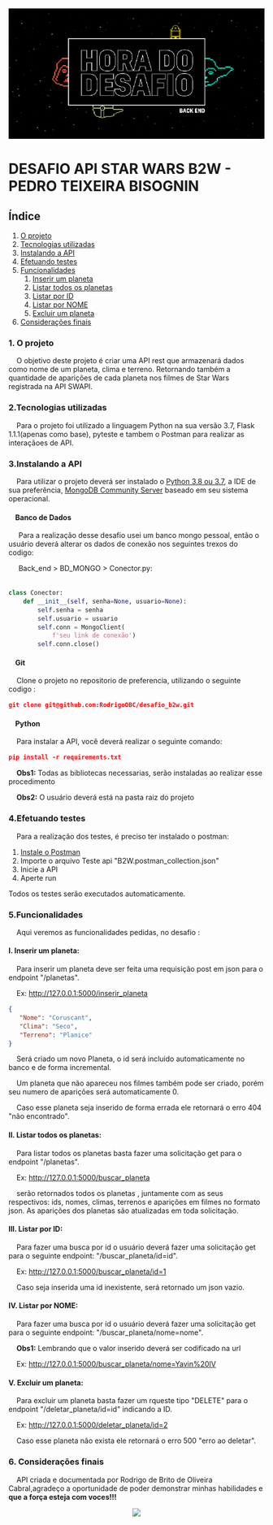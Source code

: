 <div align="center">
  <img src="static/imagens/foto_capa.png"/> 
</div>

# DESAFIO API STAR WARS B2W - PEDRO TEIXEIRA BISOGNIN

## Índice

 <ol>
  <li><a href="#Sobre">O projeto</a></li>
  <li><a href="#Tecnologias">Tecnologias utilizadas</a></li>
  <li><a href="#Config">Instalando a API</a></li>
  <li><a href="#Testes">Efetuando testes</a></li>
  <li><a href="#Funcionalidades">Funcionalidades</a>
    <ol>
      <li><a href="#Insere">Inserir um planeta</a></li>
      <li><a href="#Lista">Listar todos os planetas</a></li>
      <li><a href="#buscaid">Listar por ID</a></li>
      <li><a href="#buscanome">Listar por NOME</a></li>
      <li><a href="#deleta">Excluir um planeta</a></li>
    </ol>
  </li>
  <li><a href="#final">Considerações finais</a>
 
</ol> 

<dl>
  
### <a name="Sobre">1. O projeto</a> 

&nbsp;&nbsp;&nbsp;&nbsp;O objetivo deste projeto é criar uma API rest que armazenará dados como nome de um planeta, clima e terreno. Retornando também a quantidade de aparições de cada planeta nos filmes de Star Wars registrada na API SWAPI.

### <a name="Tecnologias">2.Tecnologias utilizadas</a> 
&nbsp;&nbsp;&nbsp;&nbsp;Para o projeto foi utilizado a linguagem Python na sua versão 3.7, Flask 1.1.1(apenas como base), pyteste e tambem o Postman para realizar as interaçãoes de API.

### <a name="Config">3.Instalando a API</a>  

&nbsp;&nbsp;&nbsp;&nbsp;Para utilizar o projeto deverá ser instalado o <a href="https://www.python.org/downloads/release/python-383/">Python 3.8 ou 3.7</a>, a IDE de sua preferência,
<a href="https://www.mongodb.com/download-center?jmp=nav#community">MongoDB Community Server</a> baseado em seu sistema operacional.
&nbsp;&nbsp;&nbsp;&nbsp;

#### &nbsp;&nbsp;&nbsp;&nbsp;Banco de Dados
&nbsp;&nbsp;&nbsp;&nbsp; Para a realização desse desafio usei um banco mongo pessoal, então o usuário deverá alterar os dados de conexão nos seguintes trexos do codigo:

&nbsp;&nbsp;&nbsp;&nbsp; Back_end > BD_MONGO > Conector.py:
```python

class Conector:
    def __init__(self, senha=None, usuario=None):
        self.senha = senha
        self.usuario = usuario
        self.conn = MongoClient(
            f'seu link de conexão')
        self.conn.close()

```


#### &nbsp;&nbsp;&nbsp;&nbsp;Git
&nbsp;&nbsp;&nbsp;&nbsp;Clone o projeto no repositorio de preferencia, utilizando o seguinte codigo : 
```JSON
git clone git@github.com:RodrigoOBC/desafio_b2w.git
```
#### &nbsp;&nbsp;&nbsp;&nbsp;Python
&nbsp;&nbsp;&nbsp;&nbsp;Para instalar a API, você deverá realizar o seguinte comando:
```JSON
pip install -r requirements.txt
```

&nbsp;&nbsp;&nbsp;&nbsp;<b>Obs1:</b> Todas as bibliotecas necessarias, serão instaladas ao realizar esse procedimento  </br>

&nbsp;&nbsp;&nbsp;&nbsp;<b>Obs2:</b> O usuário deverá está na pasta raiz do projeto  </br>


### <a name="Testes">4.Efetuando testes</a>  

&nbsp;&nbsp;&nbsp;&nbsp;Para a realização dos testes, é preciso ter instalado o postman:
<ol>
<li><a href="https://www.postman.com">Instale o Postman</a></li>
<li>Importe o arquivo Teste api "B2W.postman_collection.json"</li>
<li>Inicie a API</li>
<li>Aperte run</li>
</ol>

Todos os testes serão executados automaticamente.

### <a name="Funcionalidades">5.Funcionalidades</a>

&nbsp;&nbsp;&nbsp;&nbsp;Aqui veremos as funcionalidades pedidas, no desafio :

#### <a name="Insere">I. Inserir um planeta:</a>  

&nbsp;&nbsp;&nbsp;&nbsp;Para inserir um planeta deve ser feita uma requisição post em json para o endpoint "/planetas".

&nbsp;&nbsp;&nbsp;&nbsp;Ex:
http://127.0.0.1:5000/inserir_planeta
```JSON
{
   "Nome": "Coruscant",
   "Clima": "Seco",
   "Terreno": "Planice"
}
```
&nbsp;&nbsp;&nbsp;&nbsp;Será criado um novo Planeta, o id será incluido automaticamente no banco e de forma incremental. 

&nbsp;&nbsp;&nbsp;&nbsp;Um planeta que não apareceu nos filmes também pode ser criado, porém seu numero de aparições será automaticamente 0.

&nbsp;&nbsp;&nbsp;&nbsp;Caso esse planeta seja inserido de forma errada ele retornará o erro 404 "não encontrado".

#### <a name="Lista">II. Listar todos os planetas:</a>

&nbsp;&nbsp;&nbsp;&nbsp;Para listar todos os planetas basta fazer uma solicitação get para o endpoint "/planetas".

&nbsp;&nbsp;&nbsp;&nbsp;Ex:
http://127.0.0.1:5000/buscar_planeta

&nbsp;&nbsp;&nbsp;&nbsp;serão retornados todos os planetas , juntamente com as seus respectivos: ids, nomes, climas, terrenos e aparições em filmes no formato json. As aparições dos planetas são atualizadas em toda solicitação.

#### <a name="buscaid">III. Listar por ID:</a>

&nbsp;&nbsp;&nbsp;&nbsp;Para fazer uma busca por id o usuário deverá fazer uma solicitação get para o seguinte endpoint: "/buscar_planeta/id=id". 

&nbsp;&nbsp;&nbsp;&nbsp;Ex:
http://127.0.0.1:5000/buscar_planeta/id=1

&nbsp;&nbsp;&nbsp;&nbsp;Caso seja inserida uma id inexistente, será retornado um json vazio. 

#### <a name="buscanome">IV. Listar por NOME:</a>

&nbsp;&nbsp;&nbsp;&nbsp;Para fazer uma busca por id o usuário deverá fazer uma solicitação get para o seguinte endpoint: "/buscar_planeta/nome=nome".

&nbsp;&nbsp;&nbsp;&nbsp;<b>Obs1:</b> Lembrando que o valor inserido deverá ser codificado na url  </br>

&nbsp;&nbsp;&nbsp;&nbsp;Ex:
http://127.0.0.1:5000/buscar_planeta/nome=Yavin%20IV


#### <a name="deleta">V. Excluir um planeta:</a>

&nbsp;&nbsp;&nbsp;&nbsp;Para excluir um planeta basta fazer um rqueste tipo "DELETE" para o endpoint "/deletar_planeta/id=id" indicando a ID.

&nbsp;&nbsp;&nbsp;&nbsp;Ex: 
http://127.0.0.1:5000/deletar_planeta/id=2

&nbsp;&nbsp;&nbsp;&nbsp;Caso esse planeta não exista ele retornará o erro 500 "erro ao deletar".

### <a name="final">6. Considerações finais</a>

&nbsp;&nbsp;&nbsp;&nbsp;API criada e documentada por Rodrigo de Brito de Oliveira Cabral,agradeço a oportunidade de poder demonstrar minhas habilidades  e <b>que a força esteja com voces!!!</b>

<div align="center">
  <img src="img/rodapé.jpg"/>
<div>  

